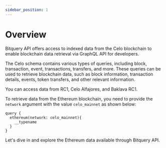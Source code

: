 ```yaml
---
sidebar_position: 1
---
```


# Overview

Bitquery API offers access to indexed data from the Celo blockchain to enable blockchain data retrieval via GraphQL API for developers.

The Celo schema contains various types of queries, including block, transaction, event, transactions, transfers, and more. These queries can be used to retrieve blockchain data, such as block information, transaction details, events, token transfers, and other relevant information.

You can access data from RC1, Celo Alfajores, and Baklava RC1.

To retrieve data from the Ethereum blockchain, you need to provide the `network` argument with the value `celo_mainnet` as shown below:

```
query {
  ethereum(network: celo_mainnet){
    __typename
  }
}
```

Let's dive in and explore the Ethereum data available through Bitquery API.
